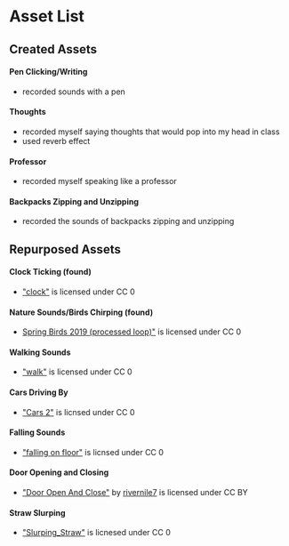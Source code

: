 # Asset List

## Created Assets  
#### Pen Clicking/Writing
  - recorded sounds with a pen
#### Thoughts
  - recorded myself saying thoughts that would pop into my head in class
  - used reverb effect 
#### Professor
  - recorded myself speaking like a professor
#### Backpacks Zipping and Unzipping
  - recorded the sounds of backpacks zipping and unzipping


## Repurposed Assets
#### Clock Ticking (found)
  - ["clock"](https://freesound.org/people/Tetrisrocker/sounds/458627/) is licensed under CC 0
#### Nature Sounds/Birds Chirping (found)
  - [Spring Birds 2019 (processed loop)"](https://freesound.org/people/hargissssound/sounds/471891/) is licensed under CC 0
#### Walking Sounds
  - ["walk"](https://freesound.org/people/hitmount/sounds/321583/) is licensed under CC 0
#### Cars Driving By
  - ["Cars 2"](https://freesound.org/people/Trikboi/sounds/328259/) is licnsed under CC 0
#### Falling Sounds
  - ["falling on floor"](https://freesound.org/people/skradz/sounds/268166/) is licnsed under CC 0
#### Door Opening and Closing
  - ["Door Open And Close"](https://freesound.org/people/rivernile7/sounds/234244/) by [rivernile7](https://freesound.org/people/rivernile7/) is licensed under CC BY 
#### Straw Slurping
  - ["Slurping_Straw"](https://freesound.org/people/kmyers1316/sounds/344593/) is licnesed under CC 0


